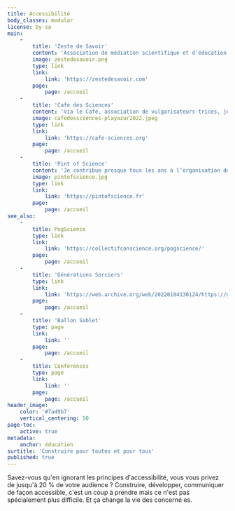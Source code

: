 ```yaml
---
title: Accessibilité
body_classes: modular
license: by-sa
main:
    -
        title: 'Zeste de Savoir'
        content: 'Association de médiation scientifique et d’éducation populaire depuis 2014 que j’ai le plaisir de présider, et dans laquelle j’organise ou ait organisé plusieurs projets de médiation scientifique, en plus de l’écriture d’articles de vulgarisation.'
        image: zestedesavoir.png
        type: link
        link:
            link: 'https://zestedesavoir.com'
        page:
            page: /accueil
    -
        title: 'Café des Sciences'
        content: 'Via le Café, association de vulgarisateurs⋅trices, je participe à nombre d’événements et d’actions de médiation scientifique : festivals, lives Twitch… et toujours plus à venir !'
        image: cafedessciences-playazur2022.jpeg
        type: link
        link:
            link: 'https://cafe-sciences.org'
        page:
            page: /accueil
    -
        title: 'Pint of Science'
        content: 'Je contribue presque tous les ans à l’organisation de ce festival international de culture scientifique, invitant chercheurs⋅euses dans des lieux détendus (bars…) pour parler de leurs recherches. Et pour l''édition 2023, c''est reparti il y a peu — rendez-vous en mai !'
        image: pintofscience.jpg
        type: link
        link:
            link: 'https://pintofscience.fr'
        page:
            page: /accueil
see_also:
    -
        title: PogScience
        type: link
        link:
            link: 'https://collectifconscience.org/pogscience/'
        page:
            page: /accueil
    -
        title: 'Générations Sorciers'
        type: link
        link:
            link: 'https://web.archive.org/web/20220104130124/https://generations-sorciers.fr/'
        page:
            page: /accueil
    -
        title: 'Ballon Sablet'
        type: page
        link:
            link: ''
        page:
            page: /accueil
    -
        title: Conférences
        type: page
        link:
            link: ''
        page:
            page: /accueil
header_image:
    color: '#7a49b7'
    vertical_centering: 50
page-toc:
    active: true
metadata:
    anchor: éducation
surtitle: 'Construire pour toutes et pour tous'
published: true
---
```


Savez-vous qu'en ignorant les principes d'accessibilité, vous vous privez de jusqu'à 20 % de votre audience ? Construire, développer, communiquer de façon accessible, c'est un coup à prendre mais ce n'est pas spécialement plus difficile. Et ça change la vie des concerné·es.